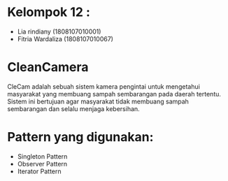 # Kelompok 12 :
- Lia rindiany (1808107010001)
- Fitria Wardaliza (1808107010067)

# CleanCamera
CleCam adalah sebuah sistem kamera pengintai untuk mengetahui masyarakat yang membuang sampah sembarangan pada daerah tertentu. Sistem ini bertujuan agar masyarakat tidak membuang sampah sembarangan dan selalu menjaga kebersihan. 

# Pattern yang digunakan:
- Singleton Pattern
- Observer Pattern
- Iterator Pattern
